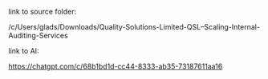 
link to source folder:

/c/Users/glads/Downloads/Quality-Solutions-Limited-QSL–Scaling-Internal-Auditing-Services


link to AI:


https://chatgpt.com/c/68b1bd1d-cc44-8333-ab35-73187611aa16
